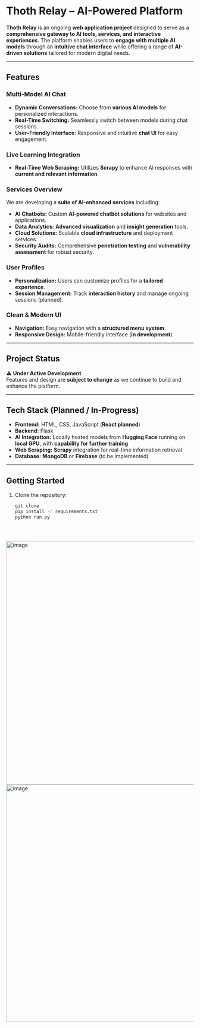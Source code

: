 # Thoth Relay – AI-Powered Platform

**Thoth Relay** is an ongoing **web application project** designed to serve as a **comprehensive gateway to AI tools, services, and interactive experiences**. The platform enables users to **engage with multiple AI models** through an **intuitive chat interface** while offering a range of **AI-driven solutions** tailored for modern digital needs.

---

## **Features**

### **Multi-Model AI Chat**
- **Dynamic Conversations:** Choose from **various AI models** for personalized interactions.
- **Real-Time Switching:** Seamlessly switch between models during chat sessions.
- **User-Friendly Interface:** Responsive and intuitive **chat UI** for easy engagement.

### **Live Learning Integration**
- **Real-Time Web Scraping:** Utilizes **Scrapy** to enhance AI responses with **current and relevant information**.

### **Services Overview**
We are developing a **suite of AI-enhanced services** including:  
- **AI Chatbots:** Custom **AI-powered chatbot solutions** for websites and applications.  
- **Data Analytics:** **Advanced visualization** and **insight generation** tools.  
- **Cloud Solutions:** Scalable **cloud infrastructure** and deployment services.  
- **Security Audits:** Comprehensive **penetration testing** and **vulnerability assessment** for robust security.

### **User Profiles**
- **Personalization:** Users can customize profiles for a **tailored experience**.  
- **Session Management:** Track **interaction history** and manage ongoing sessions (planned).

### **Clean & Modern UI**
- **Navigation:** Easy navigation with a **structured menu system**.  
- **Responsive Design:** Mobile-friendly interface (**in development**).

---

## **Project Status**
⚠️ **Under Active Development**  
Features and design are **subject to change** as we continue to build and enhance the platform.

---

## **Tech Stack (Planned / In-Progress)**
- **Frontend:** HTML, CSS, JavaScript (**React planned**)  
- **Backend:** Flask  
- **AI Integration:** Locally hosted models from **Hugging Face** running on **local GPU**, with **capability for further training**  
- **Web Scraping:** **Scrapy** integration for real-time information retrieval  
- **Database:** **MongoDB** or **Firebase** (to be implemented)  

---

## **Getting Started**
1. Clone the repository:  
   ```bash
   git clone
   pip install -r requirements.txt
   python run.py





<img width="1242" height="652" alt="image" src="https://github.com/user-attachments/assets/97379e58-4d94-407e-9c88-2bd0a2dfae8f" />

<img width="516" height="636" alt="image" src="https://github.com/user-attachments/assets/727f1b61-45ee-4390-a386-919a1c3013bd" />
